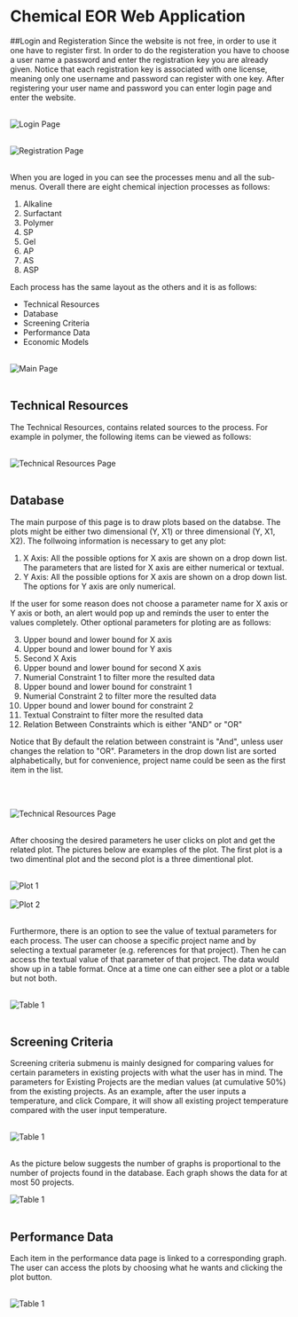 # Chemical EOR Web Application


##Login and Registeration
Since the website is not free, in order to use it one have to register first. In order to do the registeration you have to choose a user name a password and enter the registration key you are already given. Notice that each registration key is associated with one license, meaning only one username and password can register with one key.  After registering your user name and password you can enter login page and enter the website. <br><br>



![Login Page](https://github.com/maederayati/Test/blob/master/login.jpg) <br><br>


![Registration Page](https://github.com/maederayati/Test/blob/master/register.jpg) <br><br>

When you are loged in you can see the processes menu and all the sub-menus. Overall there are eight chemical injection processes as follows:
1. Alkaline
2. Surfactant
3. Polymer
4. SP
5. Gel
6. AP
7. AS
8. ASP


Each process has  the same layout as the others and it is as follows:
* Technical Resources
* Database
* Screening Criteria
* Performance Data
* Economic Models
<br><br>

![Main Page](https://github.com/maederayati/Test/blob/master/main.jpg)<br><br>




## Technical Resources

The Technical Resources,  contains related sources to the process. For example in polymer, the following items can be viewed as follows:<br><br>

![Technical Resources Page](https://github.com/maederayati/Test/blob/master/technicalResources.jpg)<br><br>


## Database

The main purpose of this page is to draw plots based on the databse. The plots might be either two dimensional (Y, X1) or three dimensional (Y, X1, X2). The follwoing information is necessary to get any plot:

1. X Axis: All the possible options for X axis are shown on a drop down list. The parameters that are listed for X axis are either numerical or textual.
2. Y Axis:  All the possible options for X axis are shown on a drop down list. The options for Y axis are only numerical.

If the user for some reason does not choose a parameter name for X axis or Y axis or both, an alert would pop up and reminds the user to enter the values completely. Other optional parameters for ploting are as follows: 

3. Upper bound and lower bound for X axis
4. Upper bound and lower bound for Y axis
5. Second X Axis
6. Upper bound and lower bound for second X axis
7. Numerial Constraint 1 to filter more the resulted data
8. Upper bound and lower bound for constraint 1
9. Numerial Constraint 2 to filter more the resulted data
10. Upper bound and lower bound for constraint 2
11. Textual Constraint to filter more the resulted data
12. Relation Between Constraints which is either "AND" or "OR"


Notice that By default the relation between constraint is "And", unless user changes the relation to "OR".
Parameters in the drop down list are sorted alphabetically, but for convenience, project name could be seen as the first item in the list. 

<br><br>

![Technical Resources Page](https://github.com/maederayati/Test/blob/master/database.jpg)<br><br>


After choosing the desired parameters he user clicks on plot and get the related plot. The pictures below are examples of the plot. The first plot is a two dimentinal plot and the second plot is a three dimentional plot. <br><br>

![Plot 1](https://github.com/maederayati/Test/blob/master/graph1.jpg)<br><br>
![Plot 2](https://github.com/maederayati/Test/blob/master/graph2.jpg)<br><br>




Furthermore, there is an option to see the value of textual parameters for each process. The user can choose a specific project name and by selecting a textual parameter (e.g. references for that project). Then he can access the textual value of that parameter of that project. The data would show up in a table format. Once at a time one can either see a plot or a table but not both.<br><br>

![Table 1](https://github.com/maederayati/Test/blob/master/table1.jpg)<br><br>



## Screening Criteria
Screening criteria submenu is mainly designed for comparing values for certain parameters in existing projects with what the user has in mind. The parameters for Existing Projects are the median values (at cumulative 50%) from the existing projects. As an example, after the user inputs a temperature, and click Compare, it will show all existing project temperature compared with the user input temperature.<br><br>

![Table 1](https://github.com/maederayati/Test/blob/master/screeningCriteria.jpg)<br><br>

As the picture below suggests the number of graphs is proportional to the number of projects found in the database. Each graph shows the data for at most 50 projects. 

![Table 1](https://github.com/maederayati/Test/blob/master/ScGraph.png)<br><br>


## Performance Data

Each item in the performance data page is linked to a corresponding graph. The user can access the plots by choosing what he wants and clicking the plot button. <br><br>

![Table 1](https://github.com/maederayati/Test/blob/master/performanceData.png)<br><br>



